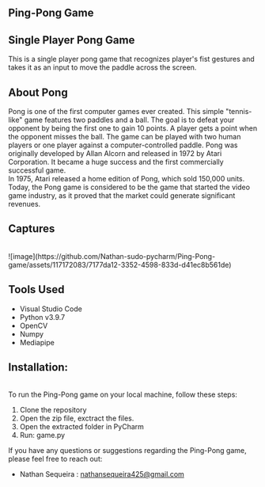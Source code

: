## Ping-Pong Game<br>

## Single Player Pong Game<br>

This is a single player pong game that recognizes player's fist gestures and takes it as an input to move the paddle across the screen.<br>

## About Pong

Pong is one of the first computer games ever created. This simple "tennis-like" game features two paddles and a ball. The goal is to defeat your opponent by being the first one to gain 10 points. A player gets a point when the opponent misses the ball. The game can be played with two human players or one player against a computer-controlled paddle. Pong was originally developed by Allan Alcorn and released in 1972 by Atari Corporation. It became a huge success and the first commercially successful game.<br> In 1975, Atari released a home edition of Pong, which sold 150,000 units. Today, the Pong game is considered to be the game that started the video game industry, as it proved that the market could generate significant revenues.<br>

## Captures<br>
<br>
![image](https://github.com/Nathan-sudo-pycharm/Ping-Pong-game/assets/117172083/7177da12-3352-4598-833d-d41ec8b561de)<br>

## Tools Used<br>

- Visual Studio Code<br>
- Python v3.9.7<br>
- OpenCV<br>
- Numpy<br>
- Mediapipe<br>

## Installation: <br>
<br>
To run the Ping-Pong game on your local machine, follow these steps:<br>

1. Clone the repository<br>
2. Open the zip file, exctract the files.<br>
3. Open the extracted folder in PyCharm <br>
4. Run: game.py<br>

If you have any questions or suggestions regarding the Ping-Pong game, please feel free to reach out:<br>

- Nathan Sequeira : nathansequeira425@gmail.com <br>


